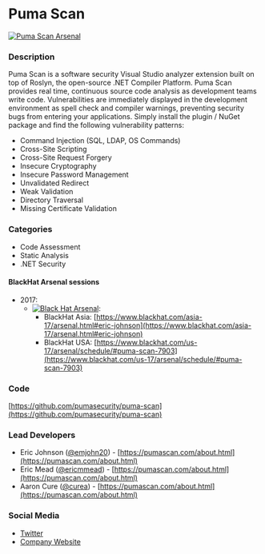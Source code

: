 # Puma Scan

[![Puma Scan Arsenal](https://www.pumascan.com/images/bh-arsenal-2017.svg)](https://www.blackhat.com/us-17/arsenal/schedule/#puma-scan-7903)

### Description
Puma Scan is a software security Visual Studio analyzer extension built on top of Roslyn, the open-source .NET Compiler Platform. Puma Scan provides real time, continuous source code analysis as development teams write code. Vulnerabilities are immediately displayed in the development environment as spell check and compiler warnings, preventing security bugs from entering your applications. Simply install the plugin / NuGet package and find the following vulnerability patterns:
* Command Injection (SQL, LDAP, OS Commands)
* Cross-Site Scripting
* Cross-Site Request Forgery
* Insecure Cryptography
* Insecure Password Management
* Unvalidated Redirect
* Weak Validation
* Directory Traversal
* Missing Certificate Validation

### Categories
* Code Assessment
* Static Analysis
* .NET Security

#### BlackHat Arsenal sessions

* 2017:
    * [![Black Hat Arsenal](https://www.pumascan.com/images/bh-arsenal-2017.svg)](https://www.blackhat.com/asia-17/arsenal.html#eric-johnson): 
        * BlackHat Asia: [https://www.blackhat.com/asia-17/arsenal.html#eric-johnson](https://www.blackhat.com/asia-17/arsenal.html#eric-johnson)
        * BlackHat USA: [https://www.blackhat.com/us-17/arsenal/schedule/#puma-scan-7903](https://www.blackhat.com/us-17/arsenal/schedule/#puma-scan-7903)
              
### Code 
[https://github.com/pumasecurity/puma-scan](https://github.com/pumasecurity/puma-scan)

### Lead Developers
* Eric Johnson ([@emjohn20](https://twitter.com/emjohn20)) - [https://pumascan.com/about.html](https://pumascan.com/about.html)
* Eric Mead ([@ericmmead](https://twitter.com/ericmmead)) - [https://pumascan.com/about.html](https://pumascan.com/about.html)
* Aaron Cure ([@curea](https://twitter.com/curea)) - [https://pumascan.com/about.html](https://pumascan.com/about.html)

### Social Media 
* [Twitter](https://twitter.com/puma_scan)
* [Company Website](https://pumascan.com/) 
